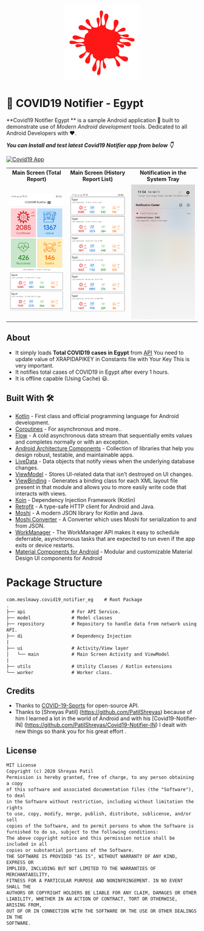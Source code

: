 <p align="center">
  <img src="screens/icon.png" height="200"/>
</p>

# 🔔 COVID19 Notifier - Egypt



**Covid19 Notifier Egypt ** is a sample Android application 📱 built to demonstrate use of 
*Modern Android development* tools. Dedicated to all Android Developers with ❤️. 


***You can Install and test latest Covid19 Notifier app from below 👇***

[![Covid19 App](https://img.shields.io/badge/Covid19Notifier-APK-blue.svg?style=for-the-badge&logo=android)](https://github.com/KhaledSherifSayed/Covid19-Notifier-EG/raw/master/app/app-debug.apk)

<table style="width:100%">
  <tr>
    <th>Main Screen (Total Report)</th>
    <th>Main Screen (History Report List)</th>
    <th>Notification in the System Tray</th>
  </tr>
  <tr>
    <td><img src="screens/home.png"/></td>
    <td><img src="screens/history.png"/></td> 
    <td><img src="screens/notifications.png"/></td>
  </tr>
</table>


## About
- It simply loads **Total COVID19 cases in Egypt** from [API](https://api-sports.io/documentation/covid-19) You need to update value of     XRAPIDAPIKEY in Constants file with Your Key This is very important. 
- It notifies total cases of COVID19 in Egypt after every 1 hours.
- It is offline capable (Using Cache) 😃.


## Built With 🛠
- [Kotlin](https://kotlinlang.org/) - First class and official programming language for Android development.
- [Coroutines](https://kotlinlang.org/docs/reference/coroutines-overview.html) - For asynchronous and more..
- [Flow](https://kotlin.github.io/kotlinx.coroutines/kotlinx-coroutines-core/kotlinx.coroutines.flow/-flow/) - A cold asynchronous data stream that sequentially emits values and completes normally or with an exception.
- [Android Architecture Components](https://developer.android.com/topic/libraries/architecture) - Collection of libraries that help you design robust, testable, and maintainable apps.
- [LiveData](https://developer.android.com/topic/libraries/architecture/livedata) - Data objects that notify views when the underlying database changes.
- [ViewModel](https://developer.android.com/topic/libraries/architecture/viewmodel) - Stores UI-related data that isn't destroyed on UI changes. 
- [ViewBinding](https://developer.android.com/topic/libraries/view-binding) - Generates a binding class for each XML layout file present in that module and allows you to more easily write code that interacts with views.
- [Koin](https://start.insert-koin.io/) - Dependency Injection Framework (Kotlin)
- [Retrofit](https://square.github.io/retrofit/) - A type-safe HTTP client for Android and Java.
- [Moshi](https://github.com/square/moshi) - A modern JSON library for Kotlin and Java.
- [Moshi Converter](https://github.com/square/retrofit/tree/master/retrofit-converters/moshi) - A Converter which uses Moshi for serialization to and from JSON.
- [WorkManager](https://developer.android.com/topic/libraries/architecture/workmanager) - The WorkManager API makes it easy to schedule deferrable, asynchronous tasks that are expected to run even if the app exits or device restarts.
- [Material Components for Android](https://github.com/material-components/material-components-android) - Modular and customizable Material Design UI components for Android

# Package Structure

    com.meslmawy.covid19_notifier_eg    # Root Package
    .
    ├── api                 # For API Service.
    ├── model               # Model classes
    ├── repository          # Repository to handle data from network using API.
    ├── di                  # Dependency Injection     
    |
    ├── ui                  # Activity/View layer  
    │   └── main            # Main Screen Activity and ViewModel
    |
    ├── utils               # Utility Classes / Kotlin extensions
    └── worker              # Worker class.




## Credits
- Thanks to [COVID-19-Sports](https://api-sports.io/documentation/covid-19) for open-source API. 
- Thanks to [Shreyas Patil] (https://github.com/PatilShreyas) because of him I learned a lot in the world of Android and with his [Covid19-Notifier-IN] (https://github.com/PatilShreyas/Covid19-Notifier-IN) I dealt with new things so thank you for his great effort .


## License
```
MIT License
Copyright (c) 2020 Shreyas Patil
Permission is hereby granted, free of charge, to any person obtaining a copy
of this software and associated documentation files (the "Software"), to deal
in the Software without restriction, including without limitation the rights
to use, copy, modify, merge, publish, distribute, sublicense, and/or sell
copies of the Software, and to permit persons to whom the Software is
furnished to do so, subject to the following conditions:
The above copyright notice and this permission notice shall be included in all
copies or substantial portions of the Software.
THE SOFTWARE IS PROVIDED "AS IS", WITHOUT WARRANTY OF ANY KIND, EXPRESS OR
IMPLIED, INCLUDING BUT NOT LIMITED TO THE WARRANTIES OF MERCHANTABILITY,
FITNESS FOR A PARTICULAR PURPOSE AND NONINFRINGEMENT. IN NO EVENT SHALL THE
AUTHORS OR COPYRIGHT HOLDERS BE LIABLE FOR ANY CLAIM, DAMAGES OR OTHER
LIABILITY, WHETHER IN AN ACTION OF CONTRACT, TORT OR OTHERWISE, ARISING FROM,
OUT OF OR IN CONNECTION WITH THE SOFTWARE OR THE USE OR OTHER DEALINGS IN THE
SOFTWARE.

